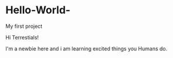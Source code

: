 # Hello-World-
My first project

Hi Terrestials!

I'm a newbie here and i am learning excited things you Humans do.
